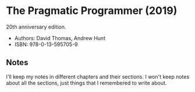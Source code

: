 # The Pragmatic Programmer (2019)

20th anniversary edition.

- Authors: David Thomas, Andrew Hunt
- ISBN: 978-0-13-595705-9

## Notes

I'll keep my notes in different chapters and their sections.
I won't keep notes about all the sections, just things that I remembered to write about.

